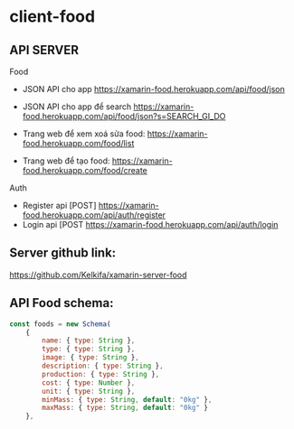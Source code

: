 # client-food

## API SERVER
Food
- JSON API cho app
https://xamarin-food.herokuapp.com/api/food/json
- JSON API cho app để search
https://xamarin-food.herokuapp.com/api/food/json?s=SEARCH_GI_DO

- Trang web để xem xoá sửa food:
https://xamarin-food.herokuapp.com/food/list

- Trang web để tạo food:
https://xamarin-food.herokuapp.com/food/create

Auth
- Register api [POST] https://xamarin-food.herokuapp.com/api/auth/register
- Login api [POST https://xamarin-food.herokuapp.com/api/auth/login

## Server github link:
https://github.com/Kelkifa/xamarin-server-food

## API Food schema:
```js
const foods = new Schema(
    {
        name: { type: String },
        type: { type: String },
        image: { type: String },
        description: { type: String },
        production: { type: String },
        cost: { type: Number },
        unit: { type: String },
        minMass: { type: String, default: "0kg" },
        maxMass: { type: String, default: "0kg" }
    },
```
